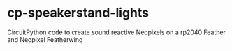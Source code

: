 # cp-speakerstand-lights
CircuitPython code to create sound reactive Neopixels on a rp2040 Feather and Neopixel Featherwing
